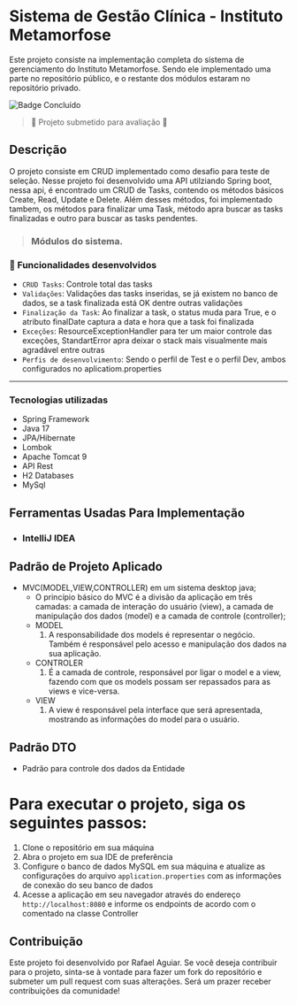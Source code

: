 
# Sistema de Gestão Clínica - Instituto Metamorfose
Este projeto consiste na implementação completa do sistema de gerenciamento do Instituto Metamorfose. Sendo ele implementado uma parte no repositório público, e o restante dos módulos estaram no repositório privado.


![Badge Concluído](http://img.shields.io/static/v1?label=STATUS&message=CONCLUÍDO&color=GREEN&style=for-the-badge)

> 🚧  Projeto submetido para avaliação 🚧

## Descrição

O projeto consiste em CRUD implementado como desafio para teste de seleção.
Nesse projeto foi desenvolvido uma API utilziando Spring boot, nessa api, é encontrado um CRUD de Tasks, contendo os métodos básicos Create, Read, Update e Delete.
Além desses métodos, foi implementado tambem, os métodos para finalizar uma Task, método apra buscar as tasks finalizadas e outro para buscar as tasks pendentes.

>### Módulos do sistema.

### :hammer: Funcionalidades desenvolvidos

- `CRUD Tasks`: Controle total das tasks
- `Validações`: Validações das tasks inseridas, se já existem no banco de dados, se a task finalizada está OK dentre outras validações
- `Finalização da Task`: Ao finalizar a task, o status muda para True, e o atributo finalDate captura a data e hora que a task foi finalizada
- `Exceções`: ResourceExceptionHandler para ter um maior controle das exceções, StandartError apra deixar o stack mais visualmente mais agradável entre outras
- `Perfis de desenvolvimento`: Sendo o perfil de Test e o perfil Dev, ambos configurados no aplicatiom.properties

<hr>


### Tecnologias utilizadas

- Spring Framework
- Java 17
- JPA/Hibernate
- Lombok
- Apache Tomcat 9
- API Rest
- H2 Databases
- MySql

## Ferramentas Usadas Para Implementação
* ### IntelliJ IDEA

## Padrão de Projeto Aplicado
* MVC(MODEL,VIEW,CONTROLLER) em um sistema desktop java;
    * O princípio básico do MVC é a divisão da aplicação em três camadas: a camada de interação do usuário (view), a camada de manipulação dos dados (model) e a camada de            controle (controller);
    * MODEL
        1. A responsabilidade dos models é representar o negócio. Também é responsável pelo acesso e manipulação dos dados na sua aplicação.
    * CONTROLER
        1. É a camada de controle, responsável por ligar o model e a view, fazendo com que os models possam ser repassados para as views e vice-versa.
    * VIEW
        1. A view é responsável pela interface que será apresentada, mostrando as informações do model para o usuário.

## Padrão DTO
* Padrão para controle dos dados da Entidade

# Para executar o projeto, siga os seguintes passos:

1. Clone o repositório em sua máquina
2. Abra o projeto em sua IDE de preferência
3. Configure o banco de dados MySQL em sua máquina e atualize as configurações do arquivo `application.properties` com as informações de conexão do seu banco de dados
4. Acesse a aplicação em seu navegador através do endereço `http://localhost:8080` e informe os endpoints de acordo com o comentado na classe Controller

## Contribuição
Este projeto foi desenvolvido por Rafael Aguiar. Se você deseja contribuir para o projeto, sinta-se à vontade para fazer um fork do repositório e submeter um pull request com suas alterações. Será um prazer receber contribuições da comunidade!